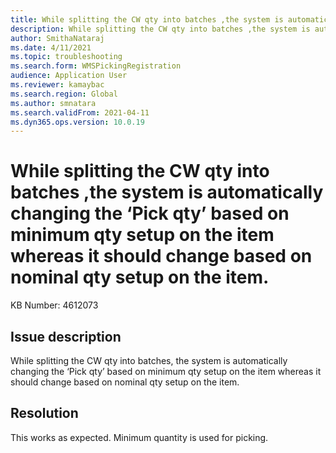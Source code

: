 ```yaml
---
title: While splitting the CW qty into batches ,the system is automatically changing the ‘Pick qty’ based on minimum qty setup on the item whereas it should change based on nominal qty setup on the item.
description: While splitting the CW qty into batches ,the system is automatically changing the ‘Pick qty’ based on minimum qty setup on the item whereas it should change based on nominal qty setup on the item.
author: SmithaNataraj
ms.date: 4/11/2021
ms.topic: troubleshooting
ms.search.form: WMSPickingRegistration
audience: Application User
ms.reviewer: kamaybac
ms.search.region: Global
ms.author: smnatara
ms.search.validFrom: 2021-04-11
ms.dyn365.ops.version: 10.0.19
---
```


# While splitting the CW qty into batches ,the system is automatically changing the ‘Pick qty’ based on minimum qty setup on the item whereas it should change based on nominal qty setup on the item.

KB Number: 4612073

## Issue description

While splitting the CW qty into batches, the system is automatically changing the ‘Pick qty’ based on minimum qty setup on the item whereas it should change based on nominal qty setup on the item.

## Resolution

This works as expected.  Minimum quantity is used for picking.
